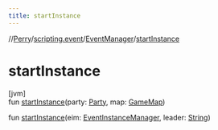 ```yaml
---
title: startInstance
---
```

//[Perry](../../../index.html)/[scripting.event](../index.html)/[EventManager](index.html)/[startInstance](start-instance.html)



# startInstance



[jvm]\
fun [startInstance](start-instance.html)(party: [Party](../../net.server.world/-party/index.html), map: [GameMap](../../server.maps/-game-map/index.html))

fun [startInstance](start-instance.html)(eim: [EventInstanceManager](../-event-instance-manager/index.html), leader: [String](https://kotlinlang.org/api/latest/jvm/stdlib/kotlin/-string/index.html))




